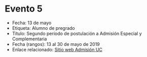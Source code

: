 # Evento 5

* Fecha: 13 de mayo
* Etiqueta: Alumno de pregrado
* Título: Segundo período de postulación a Admisión Especial y Complementaria
* Fecha \(rangos\): 13 al 30 de mayo de 2019
* Enlace relacionado: [Sitio web Admisión UC](http://admisionyregistros.uc.cl/futuros-alumnos/admision-especial/postulacion-admision-especial)

